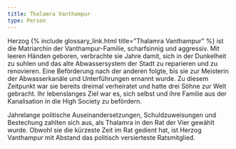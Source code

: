 ```yaml
---
title: Thalamra Vanthampur
type: Person
---
```


Herzog {% include glossary_link.html title="Thalamra Vanthampur" %} ist die Matriarchin der Vanthampur-Familie,
scharfsinnig und aggressiv. Mit leeren Händen geboren, verbrachte sie Jahre
damit, sich in der Dunkelheit zu suhlen und das alte Abwassersystem der Stadt
zu reparieren und zu renovieren. Eine Beförderung nach der anderen folgte,
bis sie zur Meisterin der Abwasserkanäle und Unterführungen ernannt wurde. Zu
diesem Zeitpunkt war sie bereits dreimal verheiratet und hatte drei Söhne zur
Welt gebracht. Ihr lebenslanges Ziel war es, sich selbst und ihre Familie aus
der Kanalisation in die High Society zu befördern.

Jahrelange politische Auseinandersetzungen, Schuldzuweisungen und Bestechung
zahlten sich aus, als Thalamra in den Rat der Vier gewählt wurde. Obwohl sie die
kürzeste Zeit im Rat gedient hat, ist Herzog Vanthampur mit Abstand das
politisch versierteste Ratsmitglied.
